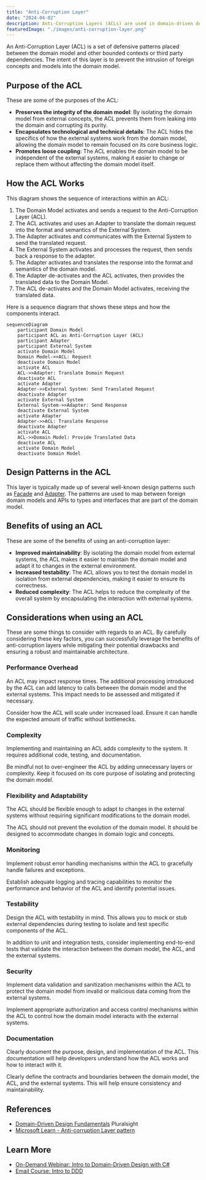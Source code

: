 ```yaml
---
title: "Anti-Corruption Layer"
date: "2024-04-02"
description: Anti-Corruption Layers (ACLs) are used in domain-driven design (DDD) to allow for interactions with other contexts without adversely impacting the design of the core domain model.
featuredImage: "./images/anti-corruption-layer.png"
---
```


An Anti-Corruption Layer (ACL) is a set of defensive patterns placed between the domain model and other bounded contexts or third party dependencies. The intent of this layer is to prevent the intrusion of foreign concepts and models into the domain model. 

## Purpose of the ACL

These are some of the purposes of the ACL:

- **Preserves the integrity of the domain model**: By isolating the domain model from external concepts, the ACL prevents them from leaking into the domain and corrupting its purity.
- **Encapsulates technological and technical details**: The ACL hides the specifics of how the external systems work from the domain model, allowing the domain model to remain focused on its core business logic.
- **Promotes loose coupling**: The ACL enables the domain model to be independent of the external systems, making it easier to change or replace them without affecting the domain model itself.

## How the ACL Works

This diagram shows the sequence of interactions within an ACL:

1. The Domain Model activates and sends a request to the Anti-Corruption Layer (ACL).
2. The ACL activates and uses an Adapter to translate the domain request into the format and semantics of the External System.
3. The Adapter activates and communicates with the External System to send the translated request.
4. The External System activates and processes the request, then sends back a response to the adapter.
5. The Adapter activates and translates the response into the format and semantics of the domain model.
6. The Adapter de-activates and the ACL activates, then provides the translated data to the Domain Model.
7. The ACL de-activates and the Domain Model activates, receiving the translated data.

Here is a sequence diagram that shows these steps and how the components interact.

```mermaid
sequenceDiagram
    participant Domain Model
    participant ACL as Anti-Corruption Layer (ACL)
    participant Adapter
    participant External System
    activate Domain Model
    Domain Model->>ACL: Request
    deactivate Domain Model
    activate ACL
    ACL->>Adapter: Translate Domain Request
    deactivate ACL
    activate Adapter
    Adapter->>External System: Send Translated Request
    deactivate Adapter
    activate External System
    External System->>Adapter: Send Response
    deactivate External System
    activate Adapter
    Adapter->>ACL: Translate Response
    deactivate Adapter
    activate ACL
    ACL->>Domain Model: Provide Translated Data
    deactivate ACL
    activate Domain Model
    deactivate Domain Model
```

## Design Patterns in the ACL

This layer is typically made up of several well-known design patterns such as [Facade](/design-patterns/design-patterns-overview) and [Adapter](/design-patterns/adapter-design-pattern). The patterns are used to map between foreign domain models and APIs to types and interfaces that are part of the domain model.

## Benefits of using an ACL

These are some of the benefits of using an anti-corruption layer:

- **Improved maintainability**: By isolating the domain model from external systems, the ACL makes it easier to maintain the domain model and adapt it to changes in the external environment.
- **Increased testability**: The ACL allows you to test the domain model in isolation from external dependencies, making it easier to ensure its correctness.
- **Reduced complexity**: The ACL helps to reduce the complexity of the overall system by encapsulating the interaction with external systems.

## Considerations when using an ACL

These are some things to consider with regards to an ACL. By carefully considering these key factors, you can successfully leverage the benefits of anti-corruption layers while mitigating their potential drawbacks and ensuring a robust and maintainable architecture.

### Performance Overhead

An ACL may impact response times. The additional processing introduced by the ACL can add latency to calls between the domain model and the external systems. This impact needs to be assessed and mitigated if necessary.

Consider how the ACL will scale under increased load. Ensure it can handle the expected amount of traffic without bottlenecks.

### Complexity

Implementing and maintaining an ACL adds complexity to the system. It requires additional code, testing, and documentation.

Be mindful not to over-engineer the ACL by adding unnecessary layers or complexity. Keep it focused on its core purpose of isolating and protecting the domain model.

### Flexibility and Adaptability

The ACL should be flexible enough to adapt to changes in the external systems without requiring significant modifications to the domain model.

The ACL should not prevent the evolution of the domain model. It should be designed to accommodate changes in domain logic and concepts.

### Monitoring

Implement robust error handling mechanisms within the ACL to gracefully handle failures and exceptions.

Establish adequate logging and tracing capabilities to monitor the performance and behavior of the ACL and identify potential issues.

### Testability

Design the ACL with testability in mind. This allows you to mock or stub external dependencies during testing to isolate and test specific components of the ACL. 

In addition to unit and integration tests, consider implementing end-to-end tests that validate the interaction between the domain model, the ACL, and the external systems.

### Security

Implement data validation and sanitization mechanisms within the ACL to protect the domain model from invalid or malicious data coming from the external systems.

Implement appropriate authorization and access control mechanisms within the ACL to control how the domain model interacts with the external systems.

### Documentation

Clearly document the purpose, design, and implementation of the ACL. This documentation will help developers understand how the ACL works and how to interact with it.

Clearly define the contracts and boundaries between the domain model, the ACL, and the external systems. This will help ensure consistency and maintainability.

## References

- [Domain-Driven Design Fundamentals](https://www.pluralsight.com/courses/domain-driven-design-fundamentals) Pluralsight
- [Microsoft Learn - Anti-corruption Layer pattern](https://learn.microsoft.com/en-us/azure/architecture/patterns/anti-corruption-layer)

## Learn More

- [On-Demand Webinar: Intro to Domain-Driven Design with C#](https://mailchi.mp/nimblepros/af2112un73)
- [Email Course: Intro to DDD](https://mailchi.mp/nimblepros/intro-to-ddd-email-course)